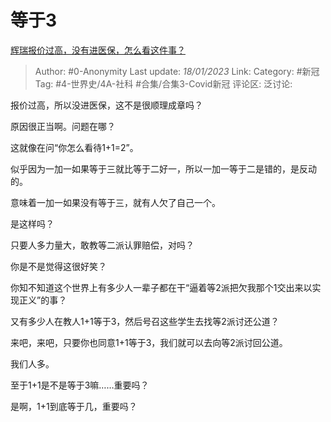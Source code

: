 # 等于3
[辉瑞报价过高，没有进医保，怎么看这件事？](https://afdian.net/p/8f4c6a9096c611eda2f152540025c377)

> Author: #0-Anonymity
> Last update: *18/01/2023*
> Link:
> Category: #新冠
> Tag: #4-世界史/4A-社科 #合集/合集3-Covid新冠
> 评论区:
> 泛讨论:

报价过高，所以没进医保，这不是很顺理成章吗？

原因很正当啊。问题在哪？

这就像在问“你怎么看待1+1=2”。

似乎因为一加一如果等于三就比等于二好一，所以一加一等于二是错的，是反动的。

意味着一加一如果没有等于三，就有人欠了自己一个。

是这样吗？

只要人多力量大，敢教等二派认罪赔偿，对吗？

你是不是觉得这很好笑？

你知不知道这个世界上有多少人一辈子都在干“逼着等2派把欠我那个1交出来以实现正义”的事？

又有多少人在教人1+1等于3，然后号召这些学生去找等2派讨还公道？

来吧，来吧，只要你也同意1+1等于3，我们就可以去向等2派讨回公道。

我们人多。

至于1+1是不是等于3嘛……重要吗？

是啊，1+1到底等于几，重要吗？
